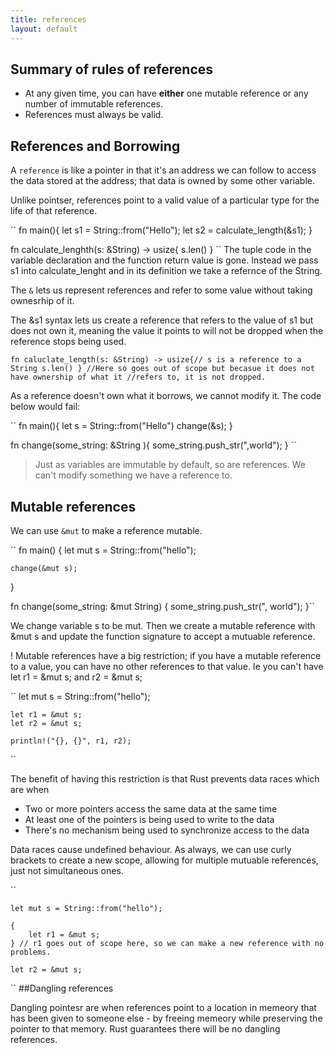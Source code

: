 ```yaml
---
title: references
layout: default
---
```


## Summary of rules of references

- At any given time, you can have **either** one mutable reference or any number
  of immutable references.
- References must always be valid. 


## References and Borrowing

A `reference` is like a pointer in that it's an address we can follow to access
the data stored at the address; that data is owned by some other variable. 

Unlike pointser, references point to a valid value of a particular type for the
life of that reference. 

``
fn main(){
    let s1 = String::from("Hello");
    let s2  = calculate_length(&s1);
}

fn calculate_lenghth(s: &String) -> usize{
    s.len()
}
``
The tuple code in the variable declaration and the function return value is
gone. Instead we pass s1 into calculate_lenght and in its definition we take a
refernce of the String. 

The `&` lets us represent references and refer to some value without taking
ownesrhip of it. 

The &s1 syntax lets us create a reference that refers to the value of s1 but
does not own it, meaning the value it points to will not be dropped when the
reference stops being used.

``
fn caluclate_length(s: &String) -> usize{// s is a reference to a String
    s.len()
} //Here so goes out of scope but becasue it does not have ownership of what it
//refers to, it is not dropped. 
``

As a reference doesn't own what it borrows, we cannot modify it. The code below
would fail: 

`` 
fn main(){
    let s = String::from("Hello")
    change(&s); 
}

fn change(some_string: &String ){
    some_string.push_str(",world");
}
``

> Just as variables are immutable by default, so are references. We can't modify
> something we have a reference to. 

## Mutable references

We can use `&mut` to make a reference mutable. 

``
fn main() {
    let mut s = String::from("hello");

    change(&mut s);
}

fn change(some_string: &mut String) {
    some_string.push_str(", world");
}``

We change variable s to be mut. Then we create a mutable reference with &mut s
and update the function signature to accept a mutuable reference. 

! Mutable references have a big restriction; if you have a mutable reference to
a value, you can have no other references to that value. Ie you can't have let
r1 = &mut s; and r2 = &mut s; 

``
    let mut s = String::from("hello");

    let r1 = &mut s;
    let r2 = &mut s;

    println!("{}, {}", r1, r2);
``

The benefit of having this restriction is that Rust prevents data races which
are when 
 
- Two or more pointers access the same data at the same time
- At least one of the pointers is being used to write to the data
- There's no mechanism being used to synchronize access to the data

Data races cause undefined behaviour. As always, we can use curly brackets to
create a new scope, allowing for multiple mutuable references, just not
simultaneous ones.

``

    let mut s = String::from("hello");

    {
        let r1 = &mut s;
    } // r1 goes out of scope here, so we can make a new reference with no problems.

    let r2 = &mut s;

``
##Dangling references

Dangling pointesr are when references point to a location in memeory that has
been given to someone else - by freeing memeory while preserving the pointer to
that memory. Rust guarantees there will be no dangling references. 


